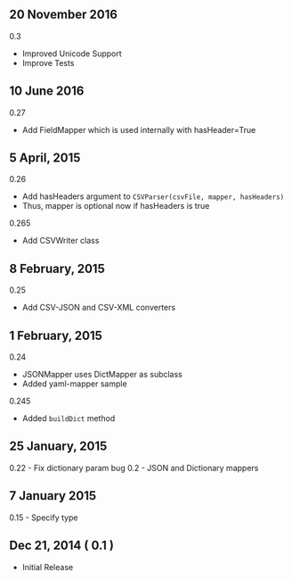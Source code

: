 20 November 2016
---
0.3
- Improved Unicode Support
- Improve Tests

10 June 2016
---
0.27
- Add FieldMapper which is used internally with hasHeader=True

5 April, 2015
---
0.26
- Add hasHeaders argument to ```CSVParser(csvFile, mapper, hasHeaders) ```
- Thus, mapper is optional now if hasHeaders is true

0.265
- Add CSVWriter class


8 February, 2015
---
0.25
- Add CSV-JSON and CSV-XML converters

1 February, 2015
---
0.24 
- JSONMapper uses DictMapper as subclass 
- Added yaml-mapper sample

0.245
- Added ```buildDict``` method

25 January, 2015
---
0.22 - Fix dictionary param bug
0.2  - JSON and Dictionary mappers

7 January 2015
---
0.15 - Specify type

Dec 21, 2014 ( 0.1 )
---
- Initial Release
